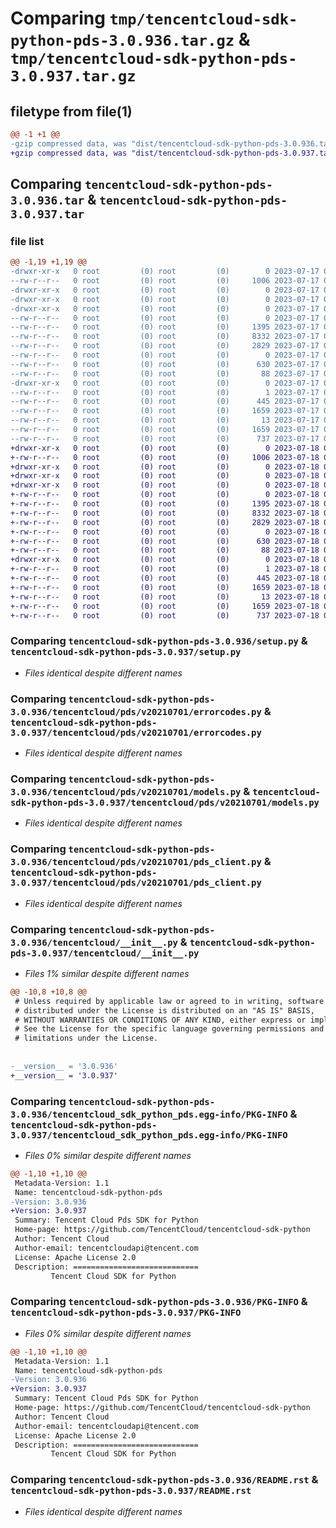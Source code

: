 # Comparing `tmp/tencentcloud-sdk-python-pds-3.0.936.tar.gz` & `tmp/tencentcloud-sdk-python-pds-3.0.937.tar.gz`

## filetype from file(1)

```diff
@@ -1 +1 @@
-gzip compressed data, was "dist/tencentcloud-sdk-python-pds-3.0.936.tar", last modified: Mon Jul 17 00:32:36 2023, max compression
+gzip compressed data, was "dist/tencentcloud-sdk-python-pds-3.0.937.tar", last modified: Tue Jul 18 00:28:41 2023, max compression
```

## Comparing `tencentcloud-sdk-python-pds-3.0.936.tar` & `tencentcloud-sdk-python-pds-3.0.937.tar`

### file list

```diff
@@ -1,19 +1,19 @@
-drwxr-xr-x   0 root         (0) root         (0)        0 2023-07-17 00:32:36.000000 tencentcloud-sdk-python-pds-3.0.936/
--rw-r--r--   0 root         (0) root         (0)     1006 2023-07-17 00:32:36.000000 tencentcloud-sdk-python-pds-3.0.936/setup.py
-drwxr-xr-x   0 root         (0) root         (0)        0 2023-07-17 00:32:36.000000 tencentcloud-sdk-python-pds-3.0.936/tencentcloud/
-drwxr-xr-x   0 root         (0) root         (0)        0 2023-07-17 00:32:36.000000 tencentcloud-sdk-python-pds-3.0.936/tencentcloud/pds/
-drwxr-xr-x   0 root         (0) root         (0)        0 2023-07-17 00:32:36.000000 tencentcloud-sdk-python-pds-3.0.936/tencentcloud/pds/v20210701/
--rw-r--r--   0 root         (0) root         (0)        0 2023-07-17 00:32:36.000000 tencentcloud-sdk-python-pds-3.0.936/tencentcloud/pds/v20210701/__init__.py
--rw-r--r--   0 root         (0) root         (0)     1395 2023-07-17 00:32:36.000000 tencentcloud-sdk-python-pds-3.0.936/tencentcloud/pds/v20210701/errorcodes.py
--rw-r--r--   0 root         (0) root         (0)     8332 2023-07-17 00:32:36.000000 tencentcloud-sdk-python-pds-3.0.936/tencentcloud/pds/v20210701/models.py
--rw-r--r--   0 root         (0) root         (0)     2829 2023-07-17 00:32:36.000000 tencentcloud-sdk-python-pds-3.0.936/tencentcloud/pds/v20210701/pds_client.py
--rw-r--r--   0 root         (0) root         (0)        0 2023-07-17 00:32:36.000000 tencentcloud-sdk-python-pds-3.0.936/tencentcloud/pds/__init__.py
--rw-r--r--   0 root         (0) root         (0)      630 2023-07-17 00:32:36.000000 tencentcloud-sdk-python-pds-3.0.936/tencentcloud/__init__.py
--rw-r--r--   0 root         (0) root         (0)       88 2023-07-17 00:32:36.000000 tencentcloud-sdk-python-pds-3.0.936/setup.cfg
-drwxr-xr-x   0 root         (0) root         (0)        0 2023-07-17 00:32:36.000000 tencentcloud-sdk-python-pds-3.0.936/tencentcloud_sdk_python_pds.egg-info/
--rw-r--r--   0 root         (0) root         (0)        1 2023-07-17 00:32:36.000000 tencentcloud-sdk-python-pds-3.0.936/tencentcloud_sdk_python_pds.egg-info/dependency_links.txt
--rw-r--r--   0 root         (0) root         (0)      445 2023-07-17 00:32:36.000000 tencentcloud-sdk-python-pds-3.0.936/tencentcloud_sdk_python_pds.egg-info/SOURCES.txt
--rw-r--r--   0 root         (0) root         (0)     1659 2023-07-17 00:32:36.000000 tencentcloud-sdk-python-pds-3.0.936/tencentcloud_sdk_python_pds.egg-info/PKG-INFO
--rw-r--r--   0 root         (0) root         (0)       13 2023-07-17 00:32:36.000000 tencentcloud-sdk-python-pds-3.0.936/tencentcloud_sdk_python_pds.egg-info/top_level.txt
--rw-r--r--   0 root         (0) root         (0)     1659 2023-07-17 00:32:36.000000 tencentcloud-sdk-python-pds-3.0.936/PKG-INFO
--rw-r--r--   0 root         (0) root         (0)      737 2023-07-17 00:32:36.000000 tencentcloud-sdk-python-pds-3.0.936/README.rst
+drwxr-xr-x   0 root         (0) root         (0)        0 2023-07-18 00:28:41.000000 tencentcloud-sdk-python-pds-3.0.937/
+-rw-r--r--   0 root         (0) root         (0)     1006 2023-07-18 00:28:41.000000 tencentcloud-sdk-python-pds-3.0.937/setup.py
+drwxr-xr-x   0 root         (0) root         (0)        0 2023-07-18 00:28:41.000000 tencentcloud-sdk-python-pds-3.0.937/tencentcloud/
+drwxr-xr-x   0 root         (0) root         (0)        0 2023-07-18 00:28:41.000000 tencentcloud-sdk-python-pds-3.0.937/tencentcloud/pds/
+drwxr-xr-x   0 root         (0) root         (0)        0 2023-07-18 00:28:41.000000 tencentcloud-sdk-python-pds-3.0.937/tencentcloud/pds/v20210701/
+-rw-r--r--   0 root         (0) root         (0)        0 2023-07-18 00:28:41.000000 tencentcloud-sdk-python-pds-3.0.937/tencentcloud/pds/v20210701/__init__.py
+-rw-r--r--   0 root         (0) root         (0)     1395 2023-07-18 00:28:41.000000 tencentcloud-sdk-python-pds-3.0.937/tencentcloud/pds/v20210701/errorcodes.py
+-rw-r--r--   0 root         (0) root         (0)     8332 2023-07-18 00:28:41.000000 tencentcloud-sdk-python-pds-3.0.937/tencentcloud/pds/v20210701/models.py
+-rw-r--r--   0 root         (0) root         (0)     2829 2023-07-18 00:28:41.000000 tencentcloud-sdk-python-pds-3.0.937/tencentcloud/pds/v20210701/pds_client.py
+-rw-r--r--   0 root         (0) root         (0)        0 2023-07-18 00:28:41.000000 tencentcloud-sdk-python-pds-3.0.937/tencentcloud/pds/__init__.py
+-rw-r--r--   0 root         (0) root         (0)      630 2023-07-18 00:28:41.000000 tencentcloud-sdk-python-pds-3.0.937/tencentcloud/__init__.py
+-rw-r--r--   0 root         (0) root         (0)       88 2023-07-18 00:28:41.000000 tencentcloud-sdk-python-pds-3.0.937/setup.cfg
+drwxr-xr-x   0 root         (0) root         (0)        0 2023-07-18 00:28:41.000000 tencentcloud-sdk-python-pds-3.0.937/tencentcloud_sdk_python_pds.egg-info/
+-rw-r--r--   0 root         (0) root         (0)        1 2023-07-18 00:28:41.000000 tencentcloud-sdk-python-pds-3.0.937/tencentcloud_sdk_python_pds.egg-info/dependency_links.txt
+-rw-r--r--   0 root         (0) root         (0)      445 2023-07-18 00:28:41.000000 tencentcloud-sdk-python-pds-3.0.937/tencentcloud_sdk_python_pds.egg-info/SOURCES.txt
+-rw-r--r--   0 root         (0) root         (0)     1659 2023-07-18 00:28:41.000000 tencentcloud-sdk-python-pds-3.0.937/tencentcloud_sdk_python_pds.egg-info/PKG-INFO
+-rw-r--r--   0 root         (0) root         (0)       13 2023-07-18 00:28:41.000000 tencentcloud-sdk-python-pds-3.0.937/tencentcloud_sdk_python_pds.egg-info/top_level.txt
+-rw-r--r--   0 root         (0) root         (0)     1659 2023-07-18 00:28:41.000000 tencentcloud-sdk-python-pds-3.0.937/PKG-INFO
+-rw-r--r--   0 root         (0) root         (0)      737 2023-07-18 00:28:41.000000 tencentcloud-sdk-python-pds-3.0.937/README.rst
```

### Comparing `tencentcloud-sdk-python-pds-3.0.936/setup.py` & `tencentcloud-sdk-python-pds-3.0.937/setup.py`

 * *Files identical despite different names*

### Comparing `tencentcloud-sdk-python-pds-3.0.936/tencentcloud/pds/v20210701/errorcodes.py` & `tencentcloud-sdk-python-pds-3.0.937/tencentcloud/pds/v20210701/errorcodes.py`

 * *Files identical despite different names*

### Comparing `tencentcloud-sdk-python-pds-3.0.936/tencentcloud/pds/v20210701/models.py` & `tencentcloud-sdk-python-pds-3.0.937/tencentcloud/pds/v20210701/models.py`

 * *Files identical despite different names*

### Comparing `tencentcloud-sdk-python-pds-3.0.936/tencentcloud/pds/v20210701/pds_client.py` & `tencentcloud-sdk-python-pds-3.0.937/tencentcloud/pds/v20210701/pds_client.py`

 * *Files identical despite different names*

### Comparing `tencentcloud-sdk-python-pds-3.0.936/tencentcloud/__init__.py` & `tencentcloud-sdk-python-pds-3.0.937/tencentcloud/__init__.py`

 * *Files 1% similar despite different names*

```diff
@@ -10,8 +10,8 @@
 # Unless required by applicable law or agreed to in writing, software
 # distributed under the License is distributed on an "AS IS" BASIS,
 # WITHOUT WARRANTIES OR CONDITIONS OF ANY KIND, either express or implied.
 # See the License for the specific language governing permissions and
 # limitations under the License.
 
 
-__version__ = '3.0.936'
+__version__ = '3.0.937'
```

### Comparing `tencentcloud-sdk-python-pds-3.0.936/tencentcloud_sdk_python_pds.egg-info/PKG-INFO` & `tencentcloud-sdk-python-pds-3.0.937/tencentcloud_sdk_python_pds.egg-info/PKG-INFO`

 * *Files 0% similar despite different names*

```diff
@@ -1,10 +1,10 @@
 Metadata-Version: 1.1
 Name: tencentcloud-sdk-python-pds
-Version: 3.0.936
+Version: 3.0.937
 Summary: Tencent Cloud Pds SDK for Python
 Home-page: https://github.com/TencentCloud/tencentcloud-sdk-python
 Author: Tencent Cloud
 Author-email: tencentcloudapi@tencent.com
 License: Apache License 2.0
 Description: ============================
         Tencent Cloud SDK for Python
```

### Comparing `tencentcloud-sdk-python-pds-3.0.936/PKG-INFO` & `tencentcloud-sdk-python-pds-3.0.937/PKG-INFO`

 * *Files 0% similar despite different names*

```diff
@@ -1,10 +1,10 @@
 Metadata-Version: 1.1
 Name: tencentcloud-sdk-python-pds
-Version: 3.0.936
+Version: 3.0.937
 Summary: Tencent Cloud Pds SDK for Python
 Home-page: https://github.com/TencentCloud/tencentcloud-sdk-python
 Author: Tencent Cloud
 Author-email: tencentcloudapi@tencent.com
 License: Apache License 2.0
 Description: ============================
         Tencent Cloud SDK for Python
```

### Comparing `tencentcloud-sdk-python-pds-3.0.936/README.rst` & `tencentcloud-sdk-python-pds-3.0.937/README.rst`

 * *Files identical despite different names*

